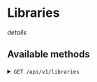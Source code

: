 # Libraries

*details*

## Available methods

<details>
<summary><code>GET /api/v1/libraries</code></summary>
`RESULT`
```
[
    
]
```
</details>